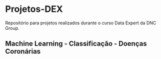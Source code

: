 # Projetos-DEX
Repositório para projetos realizados durante o curso Data Expert da DNC Group.

## Machine Learning - Classificação - Doenças Coronárias
